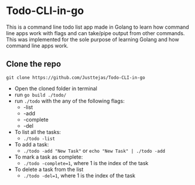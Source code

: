 # Todo-CLI-in-go
This is a command line todo list app made in Golang to learn how command line apps work with flags and can take/pipe output from other commands.
This was implemented for the sole purpose of learning Golang and how command line apps work.
## Clone the repo
```
git clone https://github.com/Justtejas/Todo-CLI-in-go
```
- Open the cloned folder in terminal
- run ``` go build ./todo/ ```
- run ``` ./todo ``` with the any of the following flags:
  - -list
  - -add
  - -complete
  - -del
- To list all the tasks:
  - ``` ./todo -list ```
- To add a task:
  - ``` ./todo -add "New Task" ``` or ``` echo "New Task" | ./todo -add ```
- To mark a task as complete:
  - ``` ./todo -complete=1 ```, where 1 is the index of the task
- To delete a task from the list
  - ``` ./todo -del=1 ```, where 1 is the index of the task
